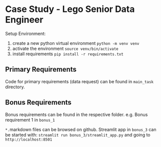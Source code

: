 # Case Study - Lego Senior Data Engineer

Setup Environment:
1) create a new python virtual environment ```python -m venv venv```
2) activate the environment ```source venv/bin/activate```
3) install requirements ```pip install -r requirements.txt```

## Primary Requirements
Code for primary requirements (data request) can be found in ```main_task``` directory.

## Bonus Requirements
Bonus requirements can be found in the respective folder. e.g. Bonus requirement 1 in ```bonus_1```

```*.```markdown files can be browsed on github. Streamlit app in ```bonus_3``` can be started with: ```streamlit run bonus_3/streamlit_app.py``` and going to ```http://localhost:8501```